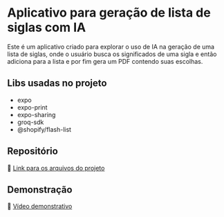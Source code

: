 # Aplicativo para geração de lista de siglas com IA

Este é um aplicativo criado para explorar o uso de IA na geração de uma lista de siglas, onde o usuário busca os significados de uma sigla e então adiciona para a lista e por fim gera um PDF contendo suas escolhas.

## Libs usadas no projeto

- expo
- expo-print
- expo-sharing
- groq-sdk
- @shopify/flash-list

## Repositório

🔗 [Link para os arquivos do projeto](https://github.com/cezarmezzalira/glossarium-app)

## Demonstração

🔗 [Vídeo demonstrativo](https://youtu.be/U_kXuR5nFzY)
